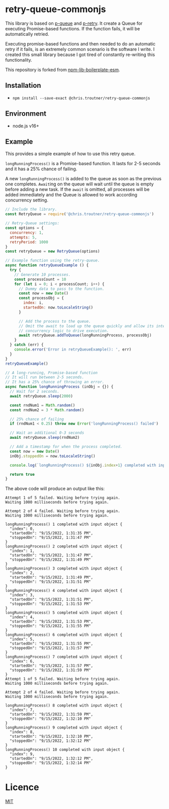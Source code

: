 # retry-queue-commonjs

This library is based on [p-queue](https://www.npmjs.com/package/p-queue) and [p-retry](https://www.npmjs.com/package/p-retry). It create a Queue for executing Promise-based functions. If the function fails, it will be automatically retried.

Executing promise-based functions and then needed to do an automatic retry if it fails, is an extremely common scenario is the software I write. I created this small library because I got tired of constantly re-writing this functionality.

This repository is forked from [npm-lib-boilerplate-esm](https://github.com/christroutner/npm-lib-boilerplate-esm).

## Installation
- `npm install --save-exact @chris.troutner/retry-queue-commonjs`

## Environment
- node.js v16+

## Example
This provides a simple example of how to use this retry queue.

`longRunningProcess()` is a Promise-based function. It lasts for 2-5 seconds and
it has a 25% chance of failing.

A new `longRunningProcess()` is added to the queue as soon as the previous one
completes. `Await`ing on the queue will wait until the queue is empty before
adding a new task. If the `await` is omitted, all processes will be added
immediately and the Queue is allowed to work according concurrency setting.

```javascript
// Include the library.
const RetryQueue = require('@chris.troutner/retry-queue-commonjs')

// Retry-Queue settings:
const options = {
  concurrency: 1,
  attempts: 5,
  retryPeriod: 1000
}
const retryQueue = new RetryQueue(options)

// Example function using the retry-queue.
async function retryQueueExample () {
  try {
    // Generate 10 processes.
    const processCount = 10
    for (let i = 0; i < processCount; i++) {
      // Dummy data to pass to the function.
      const now = new Date()
      const processObj = {
        index: i,
        startedOn: now.toLocaleString()
      }

      // Add the process to the queue.
      // Omit the await to load up the queue quickly and allow its internal
      // concurrency logic to drive execution.
      await retryQueue.addToQueue(longRunningProcess, processObj)
    }
  } catch (err) {
    console.error('Error in retryQueueExample(): ', err)
  }
}
retryQueueExample()

// A long-running, Promise-based function
// It will run between 2-5 seconds.
// It has a 25% chance of throwing an error.
async function longRunningProcess (inObj = {}) {
  // Wait for 2 seconds.
  await retryQueue.sleep(2000)

  const rndNum1 = Math.random()
  const rndNum2 = 3 * Math.random()

  // 25% chance of failing
  if (rndNum1 < 0.25) throw new Error('longRunningProcess() failed')

  // Wait an additional 0-3 seconds
  await retryQueue.sleep(rndNum2)

  // Add a timestamp for when the process completed.
  const now = new Date()
  inObj.stoppedOn = now.toLocaleString()

  console.log(`longRunningProcess() ${inObj.index+1} completed with input object ${JSON.stringify(inObj, null, 2)}`)

  return true
}
```

The above code will produce an output like this:
```
Attempt 1 of 5 failed. Waiting before trying again.
Waiting 1000 milliseconds before trying again.

Attempt 2 of 4 failed. Waiting before trying again.
Waiting 1000 milliseconds before trying again.

longRunningProcess() 1 completed with input object {
  "index": 0,
  "startedOn": "9/15/2022, 1:31:35 PM",
  "stoppedOn": "9/15/2022, 1:31:47 PM"
}
longRunningProcess() 2 completed with input object {
  "index": 1,
  "startedOn": "9/15/2022, 1:31:47 PM",
  "stoppedOn": "9/15/2022, 1:31:49 PM"
}
longRunningProcess() 3 completed with input object {
  "index": 2,
  "startedOn": "9/15/2022, 1:31:49 PM",
  "stoppedOn": "9/15/2022, 1:31:51 PM"
}
longRunningProcess() 4 completed with input object {
  "index": 3,
  "startedOn": "9/15/2022, 1:31:51 PM",
  "stoppedOn": "9/15/2022, 1:31:53 PM"
}
longRunningProcess() 5 completed with input object {
  "index": 4,
  "startedOn": "9/15/2022, 1:31:53 PM",
  "stoppedOn": "9/15/2022, 1:31:55 PM"
}
longRunningProcess() 6 completed with input object {
  "index": 5,
  "startedOn": "9/15/2022, 1:31:55 PM",
  "stoppedOn": "9/15/2022, 1:31:57 PM"
}
longRunningProcess() 7 completed with input object {
  "index": 6,
  "startedOn": "9/15/2022, 1:31:57 PM",
  "stoppedOn": "9/15/2022, 1:31:59 PM"
}
Attempt 1 of 5 failed. Waiting before trying again.
Waiting 1000 milliseconds before trying again.

Attempt 2 of 4 failed. Waiting before trying again.
Waiting 1000 milliseconds before trying again.

longRunningProcess() 8 completed with input object {
  "index": 7,
  "startedOn": "9/15/2022, 1:31:59 PM",
  "stoppedOn": "9/15/2022, 1:32:10 PM"
}
longRunningProcess() 9 completed with input object {
  "index": 8,
  "startedOn": "9/15/2022, 1:32:10 PM",
  "stoppedOn": "9/15/2022, 1:32:12 PM"
}
longRunningProcess() 10 completed with input object {
  "index": 9,
  "startedOn": "9/15/2022, 1:32:12 PM",
  "stoppedOn": "9/15/2022, 1:32:14 PM"
}
```

# Licence

[MIT](LICENSE.md)
